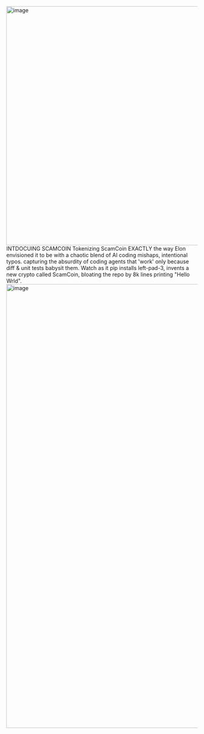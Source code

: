 <img width="630" height="629" alt="image" src="https://github.com/user-attachments/assets/7c9ef988-3118-434c-b7bf-964f1bf24992" />
INTDOCUING SCAMCOIN
Tokenizing ScamCoin EXACTLY the way Elon envisioned it to be with a chaotic blend of AI coding mishaps, intentional typos. capturing the absurdity of coding agents that 'work' only because diff &amp; unit tests babysit them. Watch as it pip installs left-pad-3, invents a new crypto called ScamCoin, bloating the repo by 8k lines printing "Hello Wrld".
<img width="784" height="1168" alt="image" src="https://github.com/user-attachments/assets/b533f9c2-249c-4671-b855-521b8b3a4894" />
